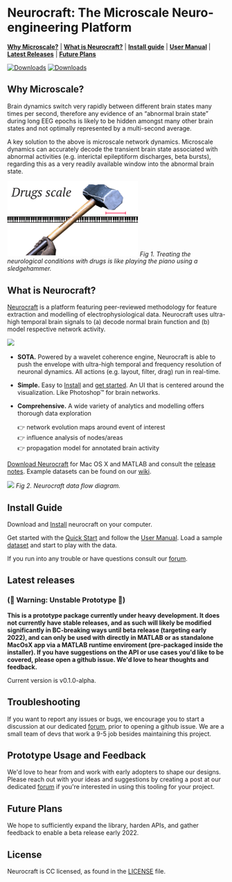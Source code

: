 # Neurocraft: The Microscale Neuro-engineering Platform

[**Why Microscale?**](#why-microscale)
| [**What is Neurocraft?**](#what-is-neurocraft)
| [**Install guide**](#install-guide)
| [**User Manual**](https://github.com/Neurocraft/neurocraft/wiki/User-Manual)
| [**Latest Releases**](#latest-releases)
| [**Future Plans**](#future-plans)

[![Downloads](https://img.shields.io/github/license/neurocraft/neurocraft)](LICENSE)
[![Downloads](https://img.shields.io/github/downloads/Neurocraft/Neurocraft/total)](https://github.com/Neurocraft/neurocraft/releases)

## Why Microscale?
Brain dynamics switch very rapidly between different brain states many times per second, therefore any evidence of an “abnormal brain state” during long EEG epochs is likely to be hidden amongst many other brain states and not optimally represented by a multi-second average. 

A key solution to the above is microscale network dynamics. Microscale dynamics can accurately decode the transient brain state associated with abnormal activities (e.g. interictal epileptiform discharges, beta bursts), regarding this as a very readily available window into the abnormal brain state.

<img src="/images/Scale_comparison.gif" width="60%">
<i>Fig 1. Treating the neurological conditions with drugs is like playing the piano using a sledgehammer.</i>

## What is Neurocraft?
[Neurocraft](http://neurocraft.co.uk) is a platform featuring peer-reviewed methodology for feature extraction and modelling of electrophysiological data. Neurocraft uses ultra-high temporal brain signals to (a) decode normal brain function and (b) model respective network activity.

<img src="/images/neurocraft_teaser.gif" width="40%">

- **SOTA.** Powered by a wavelet coherence engine, Neurocraft is able to push the envelope with ultra-high temporal and frequency resolution of neuronal dynamics. All actions (e.g. layout, filter, drag) run in real-time.
- **Simple.** Easy to [Install](https://github.com/Neurocraft/neurocraft/wiki/Quick-Install) and [get started](https://github.com/Neurocraft/neurocraft/wiki/User-Manual). An UI that is centered around the visualization. Like Photoshop™ for brain networks.
- **Comprehensive.**  A wide variety of analytics and modelling offers thorough data exploration

  :point_right:  network evolution maps around event of interest\
  :point_right:  influence analysis of nodes/areas\
  :point_right:  propagation model for annotated brain activity


[Download Neurocraft](https://www.neurocraft.co.uk/#download) for Mac OS X and MATLAB and consult the [release notes](https://github.com/Neurognostics/neurocraft/wiki/Releases). Example datasets can be found on our [wiki](https://github.com/Neurognostics/neurocraft/wiki/Datasets).

<img src="/images/Fig1_final.png" width="100%">
<i>Fig 2. Neurocraft data flow diagram.</i>

## Install Guide

Download and [Install](https://github.com/Neurocraft/neurocraft/wiki/Quick-Install) neurocraft on your computer. 

Get started with the [Quick Start](https://github.com/Neurognostics/neurocraft/wiki/quick-install/) and follow the [User Manual](https://github.com/Neurocraft/neurocraft/wiki/User-Manual). Load a sample [dataset](https://github.com/Neurognostics/neurocraft/wiki/Datasets) and start to play with the data.

If you run into any trouble or have questions consult our [forum](https://neurocraft.talkyard.net/).

## Latest releases 

### (🚨 Warning: Unstable Prototype 🚨)
**This is a prototype package currently under heavy development. It does not currently have stable releases, and as such will likely be modified significantly in BC-breaking ways until beta release (targeting early 2022), and can only be used with directly in MATLAB or as standalone MacOsX app via a MATLAB runtime enviroment (pre-packaged inside the installer). If you have suggestions on the API or use cases you'd like to be covered, please open a github issue. We'd love to hear thoughts and feedback.**

Current version is v0.1.0-alpha.

## Troubleshooting

If you want to report any issues or bugs, we encourage you to start a discussion at our dedicated [forum](https://neurocraft.talkyard.net/), prior to opening a github issue. We are a small team of devs that work a 9-5 job besides maintaining this project.

## Prototype Usage and Feedback

We'd love to hear from and work with early adopters to shape our designs. Please reach out with your ideas and suggestions by creating a post at our dedicated [forum](https://neurocraft.talkyard.net/) if you're interested in using this tooling for your project.

## Future Plans

We hope to sufficiently expand the library, harden APIs, and gather feedback to enable a beta release early 2022.

## License

Neurocraft is CC licensed, as found in the [LICENSE](LICENSE) file.


